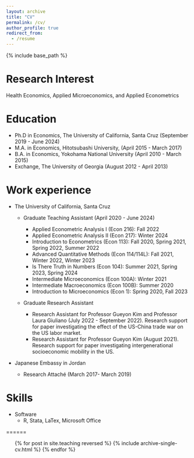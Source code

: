 ```yaml
---
layout: archive
title: "CV"
permalink: /cv/
author_profile: true
redirect_from:
  - /resume
---
```


{% include base_path %}

Research Interest
======
Health Economics, Applied Microeconomics, and Applied Econometrics

Education
======
* Ph.D in Economics, The University of California, Santa Cruz (September 2019 - June 2024)
* M.A. in Economics, Hitotsubashi University, (April 2015 - March 2017)
* B.A. in Economics, Yokohama National University (April 2010 - March 2015)
* Exchange, The University of Georgia (August 2012 - April 2013)

Work experience
======
* The University of California, Santa Cruz
  * Graduate Teaching Assistant (April 2020 - June 2024) 
    * Applied Econometric Analysis I (Econ 216): Fall 2022
    * Applied Econometric Analysis II (Econ 217): Winter 2024
    * Introduction to Econometrics (Econ 113): Fall 2020, Spring 2021, Spring 2022, Summer 2022
    * Advanced Quantitative Methods (Econ 114/114L): Fall 2021, Winter 2022, Winter 2023
    * Is There Truth in Numbers (Econ 104): Summer 2021, Spring 2023, Spring 2024
    * Intermediate Microeconomics (Econ 100A): Winter 2021
    * Intermediate Macroeconomics (Econ 100B): Summer 2020
    * Introduction to Microeconomics (Econ 1): Spring 2020, Fall 2023
      
  * Graduate Research Assistant  
    * Research Assistant for Professor Gueyon Kim and Professor Laura Giuliano (July 2022 - September 2022). Research support for paper investigating the effect of the US-China trade war on the US labor market.
    * Research Assistant for Professor Gueyon Kim (August 2021). Research support for paper investigating intergenerational socioeconomic mobility in the US.
  
* Japanese Embassy in Jordan
  * Research Attaché (March 2017- March 2019)
  
Skills
======
* Software
  * R, Stata, LaTex, Microsoft Office

======
  <ul>{% for post in site.teaching reversed %}
    {% include archive-single-cv.html %}
  {% endfor %}</ul>
  

